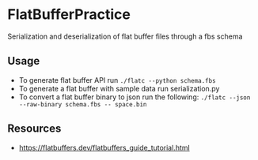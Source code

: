 # FlatBufferPractice
 Serialization and deserialization of flat buffer files through a fbs schema

## Usage
* To generate flat buffer API run ```./flatc --python schema.fbs```
* To generate a flat buffer with sample data run serialization.py
* To convert a flat buffer binary to json run the following: ```./flatc --json --raw-binary schema.fbs -- space.bin```


## Resources
* https://flatbuffers.dev/flatbuffers_guide_tutorial.html